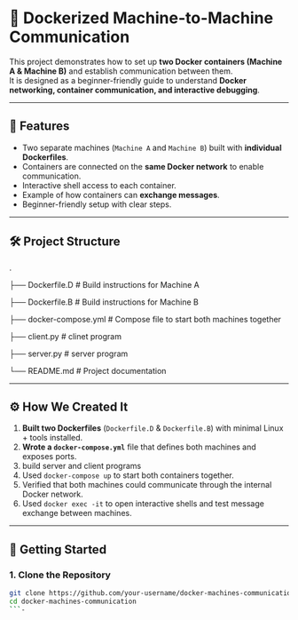 # 🐳 Dockerized Machine-to-Machine Communication

This project demonstrates how to set up **two Docker containers (Machine A & Machine B)** and establish communication between them.  
It is designed as a beginner-friendly guide to understand **Docker networking, container communication, and interactive debugging**.

---

## 📌 Features
- Two separate machines (`Machine A` and `Machine B`) built with **individual Dockerfiles**.
- Containers are connected on the **same Docker network** to enable communication.
- Interactive shell access to each container.
- Example of how containers can **exchange messages**.
- Beginner-friendly setup with clear steps.

---

## 🛠️ Project Structure
.

├── Dockerfile.D # Build instructions for Machine A 

├── Dockerfile.B # Build instructions for Machine B

├── docker-compose.yml # Compose file to start both machines together

├── client.py      # clinet program 

├── server.py      # server program 

└── README.md # Project documentation


---

## ⚙️ How We Created It
1. **Built two Dockerfiles** (`Dockerfile.D` & `Dockerfile.B`) with minimal Linux + tools installed.
2. **Wrote a `docker-compose.yml`** file that defines both machines and exposes ports.
3. build server and client programs 
4. Used `docker-compose up` to start both containers together.
5. Verified that both machines could communicate through the internal Docker network.
6. Used `docker exec -it` to open interactive shells and test message exchange between machines.

---

## 🚀 Getting Started

### 1. Clone the Repository
```bash
git clone https://github.com/your-username/docker-machines-communication.git
cd docker-machines-communication
```-
